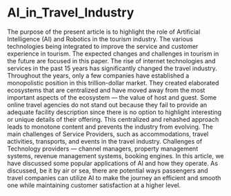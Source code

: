 # AI_in_Travel_Industry
The purpose of the present article is to highlight the role of Artificial Intelligence (AI) and Robotics in the  tourism industry. The various technologies being integrated to improve the service and customer experience  in tourism. The expected changes and challenges in tourism in the future are focused in this paper.
The rise of internet technologies and services in the past 15 years has significantly changed the travel industry. Throughout the years, only a few companies have established a monopolistic position in this trillion-dollar market. They created elaborated ecosystems that are centralized and have moved away from the most 
important aspects of the ecosystem — the value of host and guest. Some online travel agencies do not stand out because they fail to provide an adequate facility description since there is no option to highlight interesting or unique details of their offering. This centralized and rehashed approach leads to monotone content and 
prevents the industry from evolving. The main challenges of Service Providers, such as accommodations, travel activities, transports, and events in the travel industry. Challenges of Technology providers — channel managers, property management systems, revenue management systems, booking engines. 
In this article, we have discussed some popular applications of AI and how they operate. As discussed, be it by air or sea, there are potential ways passengers and travel companies can utilize AI to make the journey an efficient and smooth one while maintaining customer satisfaction at a higher level.
